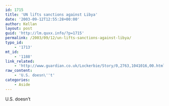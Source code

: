 ```yaml
---
id: 1715
title: 'UN lifts sanctions against Libya'
date: '2003-09-12T12:55:28+00:00'
author: Kellan
layout: post
guid: 'http://lm.quxx.info/?p=1715'
permalink: /2003/09/12/un-lifts-sanctions-against-libya/
typo_id:
    - '1713'
mt_id:
    - '1188'
link_related:
    - 'http://www.guardian.co.uk/Lockerbie/Story/0,2763,1041016,00.html'
raw_content:
    - 'U.S. doesn\''t'
categories:
    - Aside
---
```


U.S. doesn’t